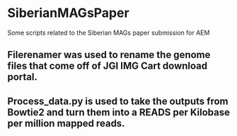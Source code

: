 # SiberianMAGsPaper
Some scripts related to the Siberian MAGs paper submission for AEM


## Filerenamer was used to rename the genome files that come off of JGI IMG Cart download portal. 

## Process_data.py is used to take the outputs from Bowtie2 and turn them into a READS per Kilobase per million mapped reads. 


